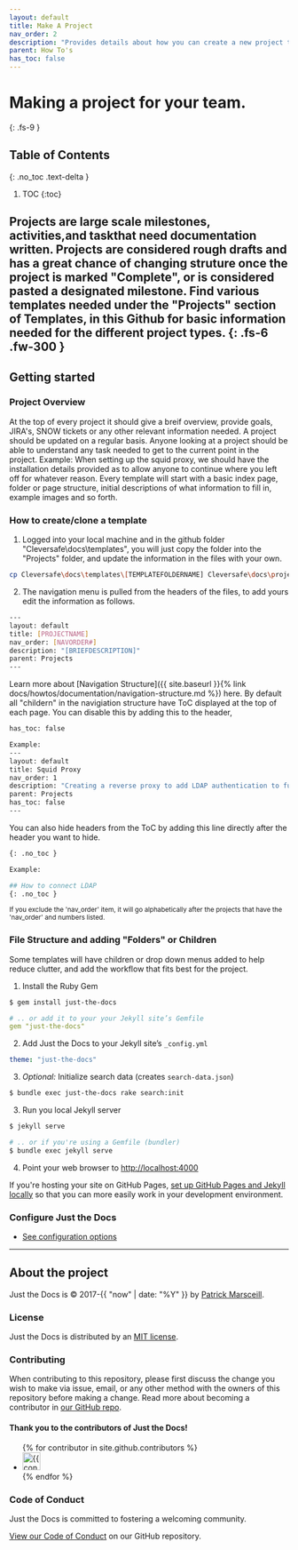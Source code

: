```yaml
---
layout: default
title: Make A Project
nav_order: 2
description: "Provides details about how you can create a new project to be added to our documentation. "
parent: How To's
has_toc: false
---
```


# Making a project for your team.
{: .fs-9 }

## Table of Contents 
{: .no_toc .text-delta }

1. TOC
{:toc}

Projects are large scale milestones, activities,and taskthat need documentation written. Projects are considered rough drafts and has a great chance of changing struture once the project is marked "Complete", or is considered pasted a designated milestone. Find various templates needed under the "Projects" section of Templates, in this Github for basic information needed for the different project types. 
{: .fs-6 .fw-300 }
---

## Getting started

### Project Overview

At the top of every project it should give a breif overview, provide goals, JIRA's, SNOW tickets or any other relevant information needed. A project should be updated on a regular basis. Anyone looking at a project should be able to understand any task needed to get to the current point in the project. Example: When setting up the squid proxy, we should have the installation details provided as to allow anyone to continue where you left off for whatever reason. Every template will start with a basic index page, folder or page structure, initial descriptions of what information to fill in, example images and so forth. 

### How to create/clone a template

1. Logged into your local machine and in the github folder "Cleversafe\docs\templates\", you will just copy the folder into the "Projects" folder, and update the information in the files with your own. 

```bash
cp Cleversafe\docs\templates\[TEMPLATEFOLDERNAME] Cleversafe\docs\projects\[PROJECTNAME-JIRA\SNOW] 
```

2. The navigation menu is pulled from the headers of the files, to add yours edit the information as follows.

```bash
---
layout: default
title: [PROJECTNAME]
nav_order: [NAVORDER#]
description: "[BRIEFDESCRIPTION]"
parent: Projects
---
```

Learn more about [Navigation Structure]({{ site.baseurl }}{% link docs/howtos/documentation/navigation-structure.md %}) here. By default all "childern" in the navigiation structure have ToC displayed at the top of each page. You can disable this by adding this to the header, 

```bash
has_toc: false

Example:
---
layout: default
title: Squid Proxy
nav_order: 1
description: "Creating a reverse proxy to add LDAP authentication to fulfill QOS requirements."
parent: Projects
has_toc: false
---
```

You can also hide headers from the ToC by adding this line directly after the header you want to hide.

```bash 
{: .no_toc }

Example:

## How to connect LDAP
{: .no_toc }
```

<small>If you exclude the 'nav_order' item, it will go alphabetically after the projects that have the 'nav_order' and numbers listed.</small>

### File Structure and adding "Folders" or Children

Some templates will have children or drop down menus added to help reduce clutter, and add the workflow that fits best for the project. 

1. Install the Ruby Gem
```bash
$ gem install just-the-docs
```
```yaml
# .. or add it to your your Jekyll site’s Gemfile
gem "just-the-docs"
```
2. Add Just the Docs to your Jekyll site’s `_config.yml`
```yaml
theme: "just-the-docs"
```
3. _Optional:_ Initialize search data (creates `search-data.json`)
```bash
$ bundle exec just-the-docs rake search:init
```
3. Run you local Jekyll server
```bash
$ jekyll serve
```
```bash
# .. or if you're using a Gemfile (bundler)
$ bundle exec jekyll serve
```
4. Point your web browser to [http://localhost:4000](http://localhost:4000)

If you're hosting your site on GitHub Pages, [set up GitHub Pages and Jekyll locally](https://help.github.com/en/articles/setting-up-your-github-pages-site-locally-with-jekyll) so that you can more easily work in your development environment.

### Configure Just the Docs

- [See configuration options](https://travisco.github.io)

---

## About the project

Just the Docs is &copy; 2017-{{ "now" | date: "%Y" }} by [Patrick Marsceill](http://patrickmarsceill.com).

### License

Just the Docs is distributed by an [MIT license](https://github.com/pmarsceill/just-the-docs/tree/master/LICENSE.txt).

### Contributing

When contributing to this repository, please first discuss the change you wish to make via issue,
email, or any other method with the owners of this repository before making a change. Read more about becoming a contributor in [our GitHub repo](https://github.com/pmarsceill/just-the-docs#contributing).

#### Thank you to the contributors of Just the Docs!

<ul class="list-style-none">
{% for contributor in site.github.contributors %}
  <li class="d-inline-block mr-1">
     <a href="{{ contributor.html_url }}"><img src="{{ contributor.avatar_url }}" width="32" height="32" alt="{{ contributor.login }}"/></a>
  </li>
{% endfor %}
</ul>

### Code of Conduct

Just the Docs is committed to fostering a welcoming community.

[View our Code of Conduct](https://github.com/pmarsceill/just-the-docs/tree/master/CODE_OF_CONDUCT.md) on our GitHub repository.